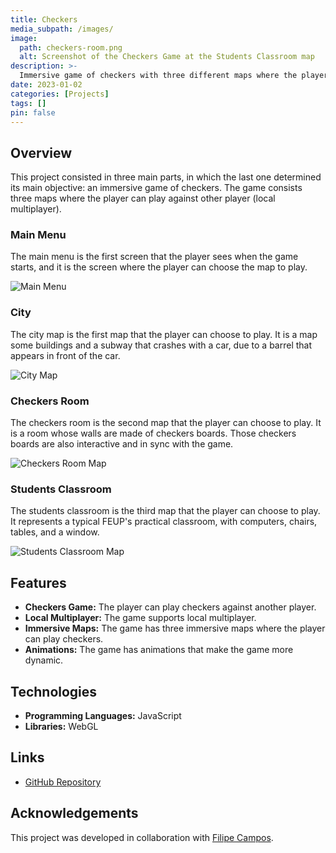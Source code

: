 ```yaml
---
title: Checkers
media_subpath: /images/
image:
  path: checkers-room.png
  alt: Screenshot of the Checkers Game at the Students Classroom map
description: >-
  Immersive game of checkers with three different maps where the player can play against another player.
date: 2023-01-02
categories: [Projects]
tags: []
pin: false
---
```


## Overview

This project consisted in three main parts, in which the last one determined its main objective: an immersive game of checkers. The game consists three maps where the player can play against other player (local multiplayer).

### Main Menu

The main menu is the first screen that the player sees when the game starts, and it is the screen where the player can choose the map to play.

![Main Menu](checkers-menu.png)

### City

The city map is the first map that the player can choose to play. It is a map some buildings and a subway that crashes with a car, due to a barrel that appears in front of the car.

![City Map](checkers-city.png)

### Checkers Room

The checkers room is the second map that the player can choose to play. It is a room whose walls are made of checkers boards. Those checkers boards are also interactive and in sync with the game.

![Checkers Room Map](checkers-room.png)

### Students Classroom

The students classroom is the third map that the player can choose to play. It represents a typical FEUP's practical classroom, with computers, chairs, tables, and a window.

![Students Classroom Map](checkers-classroom.png)

## Features

- **Checkers Game:** The player can play checkers against another player.
- **Local Multiplayer:** The game supports local multiplayer.
- **Immersive Maps:** The game has three immersive maps where the player can play checkers.
- **Animations:** The game has animations that make the game more dynamic.

## Technologies

- **Programming Languages:** JavaScript
- **Libraries:** WebGL

## Links

- [GitHub Repository](https://github.com/xico2001pt/feup-sgi/tree/master/sgi-t04-g05/tp3)

## Acknowledgements

This project was developed in collaboration with [Filipe Campos](https://github.com/filipepcampos).

